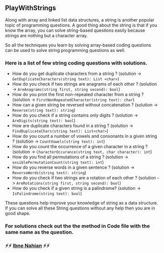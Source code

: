## PlayWithStrings

Along with array and linked list data structures, a string is another popular topic of programming questions. A good thing about the string is that if you know the array, you can solve string-based questions easily because strings are nothing but a character array.

So all the techniques you learn by solving array-based coding questions can be used to solve string programming questions as well.

### Here is a list of few string coding questions with solutions.

- How do you get duplicate characters from a string ? (solution -> `GetDuplicateCharacters(string text): List <char>`)
- How do you check if two strings are anagrams of each other ? (solution -> `AreAnagrams(string first, string second): bool`)
- How do you print the first non-repeated character from a string ? (solution -> `FirstNonRepeatedCharacter(string text): char`)
- How can a given string be reversed without concatenation ? (solution -> `Reverse(string text): string`)
- How do you check if a string contains only digits ? (solution -> `AreDigits(string text): bool`)
- How are duplicate characters found in a string ? (solution -> `FindDuplicateChars(string text): List<char>`)
- How do you count a number of vowels and consonants in a given string ? (solution -> `CountVowels(string text): int`)
- How do you count the occurrence of a given character in a string ? (solution -> `CharacterOccurance(string text, char character): int`)
- How do you find all permutations of a string ? (solution -> `ossiblePermutationCount(string text): int`)
- How do you reverse words in a given sentence ? (solution -> `ReverseWords(string text): string`)
- How do you check if two strings are a rotation of each other ? (solution -> `AreRotations(string first, string second): bool`)
- How do you check if a given string is a palindrome? (solution -> `IsPalindrome(string text): bool`)

These questions help improve your knowledge of string as a data structure. If you can solve all these String questions without any help then you are in good shape.

### For solutions check out the the method in Code file with the same name as the question.

### ⚡⚡ [Ibne Nahian](https://www.facebook.com/evilprince2009) ⚡⚡
